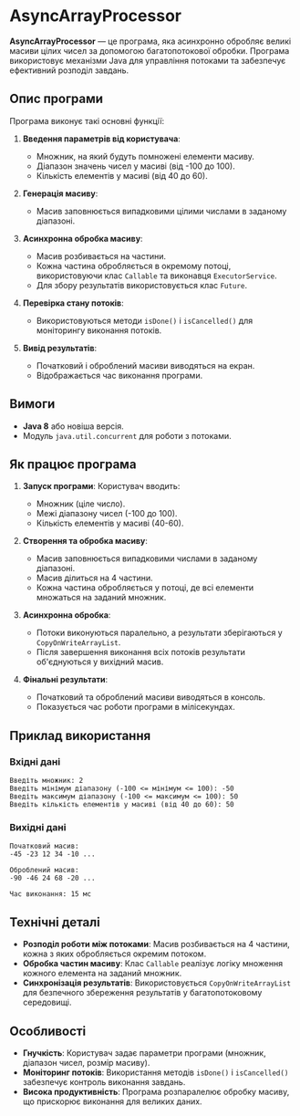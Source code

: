 # AsyncArrayProcessor

**AsyncArrayProcessor** — це програма, яка асинхронно обробляє великі масиви цілих чисел за допомогою багатопотокової обробки. Програма використовує механізми Java для управління потоками та забезпечує ефективний розподіл завдань.

## Опис програми

Програма виконує такі основні функції:

1. **Введення параметрів від користувача**:
   - Множник, на який будуть помножені елементи масиву.
   - Діапазон значень чисел у масиві (від -100 до 100).
   - Кількість елементів у масиві (від 40 до 60).

2. **Генерація масиву**:
   - Масив заповнюється випадковими цілими числами в заданому діапазоні.

3. **Асинхронна обробка масиву**:
   - Масив розбивається на частини.
   - Кожна частина обробляється в окремому потоці, використовуючи клас `Callable` та виконавця `ExecutorService`.
   - Для збору результатів використовується клас `Future`.

4. **Перевірка стану потоків**:
   - Використовуються методи `isDone()` і `isCancelled()` для моніторингу виконання потоків.

5. **Вивід результатів**:
   - Початковий і оброблений масиви виводяться на екран.
   - Відображається час виконання програми.

## Вимоги

- **Java 8** або новіша версія.
- Модуль `java.util.concurrent` для роботи з потоками.

## Як працює програма

1. **Запуск програми**:
   Користувач вводить:
   - Множник (ціле число).
   - Межі діапазону чисел (-100 до 100).
   - Кількість елементів у масиві (40-60).

2. **Створення та обробка масиву**:
   - Масив заповнюється випадковими числами в заданому діапазоні.
   - Масив ділиться на 4 частини.
   - Кожна частина обробляється у потоці, де всі елементи множаться на заданий множник.

3. **Асинхронна обробка**:
   - Потоки виконуються паралельно, а результати зберігаються у `CopyOnWriteArrayList`.
   - Після завершення виконання всіх потоків результати об'єднуються у вихідний масив.

4. **Фінальні результати**:
   - Початковий та оброблений масиви виводяться в консоль.
   - Показується час роботи програми в мілісекундах.

## Приклад використання

### Вхідні дані
```
Введіть множник: 2
Введіть мінімум діапазону (-100 <= мінімум <= 100): -50
Введіть максимум діапазону (-100 <= максимум <= 100): 50
Введіть кількість елементів у масиві (від 40 до 60): 50
```

### Вихідні дані
```
Початковий масив:
-45 -23 12 34 -10 ...

Оброблений масив:
-90 -46 24 68 -20 ...

Час виконання: 15 мс
```

## Технічні деталі

- **Розподіл роботи між потоками**:
  Масив розбивається на 4 частини, кожна з яких обробляється окремим потоком.
- **Обробка частин масиву**:
  Клас `Callable` реалізує логіку множення кожного елемента на заданий множник.
- **Синхронізація результатів**:
  Використовується `CopyOnWriteArrayList` для безпечного збереження результатів у багатопотоковому середовищі.

## Особливості

- **Гнучкість**:
  Користувач задає параметри програми (множник, діапазон чисел, розмір масиву).
- **Моніторинг потоків**:
  Використання методів `isDone()` і `isCancelled()` забезпечує контроль виконання завдань.
- **Висока продуктивність**:
  Програма розпаралелює обробку масиву, що прискорює виконання для великих даних.

